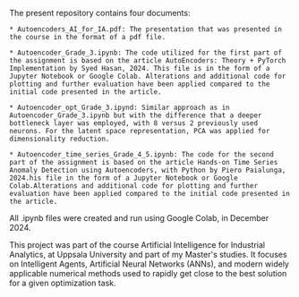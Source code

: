 The present repository contains four documents:

    * Autoencoders_AI_for_IA.pdf: The presentation that was presented in the course in the format of a pdf file.

    * Autoencoder_Grade_3.ipynb: The code utilized for the first part of the assignment is based on the article AutoEncoders: Theory + PyTorch Implementation by Syed Hasan, 2024. This file is in the form of a Jupyter Notebook or Google Colab. Alterations and additional code for plotting and further evaluation have been applied compared to the initial code presented in the article.

    * Autoencoder_opt_Grade_3.ipynd: Similar approach as in Autoencoder_Grade_3.ipynb but with the difference that a deeper bottleneck layer was employed, with 8 versus 2 previously used neurons. For the latent space representation, PCA was applied for dimensionality reduction.

    * Autoencoder_time_series_Grade_4_5.ipynb: The code for the second part of the assignment is based on the article Hands-on Time Series Anomaly Detection using Autoencoders, with Python by Piero Paialunga, 2024.his file in the form of a Jupyter Notebook or Google Colab.Alterations and additional code for plotting and further evaluation have been applied compared to the initial code presented in the article.

All .ipynb files were created and run using Google Colab, in December 2024.

This project was part of the course Artificial Intelligence for Industrial Analytics, at Uppsala University and part of my Master's studies. It focuses on Intelligent Agents, Artificial Neural Networks (ANNs), and modern widely applicable numerical methods used to rapidly get close to the best solution for a given optimization task.
